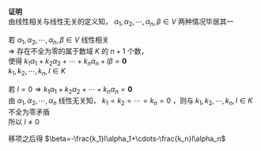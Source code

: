 **证明**  
由线性相关与线性无关的定义知， $\alpha_1,\alpha_2,\cdots,\alpha_n,\beta\in V$ 两种情况毕居其一  
  
若 $\alpha_1,\alpha_2,\cdots,\alpha_n,\beta\in V$ 线性相关  
 $\Rightarrow$ 存在不全为零的属于数域 $K$ 的 $n+1$ 个数，  
使得 $k_1\alpha_1+k_2\alpha_2+\cdots+k_n\alpha_n+l\beta=\mathbf0$  
 $k_1,k_2,\cdots,k_n,l\in K$  
  
若 $l=0\Rightarrow k_1\alpha_1+k_2\alpha_2+\cdots+k_n\alpha_n=\mathbf0$  
由 $\alpha_1,\alpha_2,\cdots,\alpha_n$ 线性无关知， $k_1=k_2=\cdots=k_n=0$ ，则与 $k_1,k_2,\cdots,k_n,l\in K$ 不全为零矛盾  
所以 $l\neq0$  
  
移项之后得  $\beta=-\frac{k_1}l\alpha_1+\cdots-\frac{k_n}l\alpha_n$  
